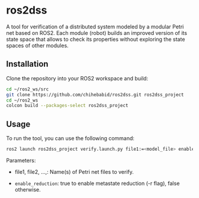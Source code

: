 # ros2dss
A tool for verification of a distributed system modeled by a modular Petri net based on ROS2. Each module (robot) builds an improved version of its state space that allows to check its properties without exploring the state spaces of other modules. 


## **Installation**

Clone the repository into your ROS2 workspace and build:

```bash
cd ~/ros2_ws/src
git clone https://github.com/chihebabid/ros2dss.git ros2dss_project
cd ~/ros2_ws
colcon build --packages-select ros2dss_project
```

## **Usage**
To run the tool, you can use the following command:

```bash
ros2 launch ros2dss_project verify.launch.py file1:=<model_file> enable_reduction:=true
```

Parameters:

- file1, file2, ...,: Name(s) of Petri net files to verify.

- `enable_reduction`: true to enable metastate reduction (-r flag), false otherwise.

